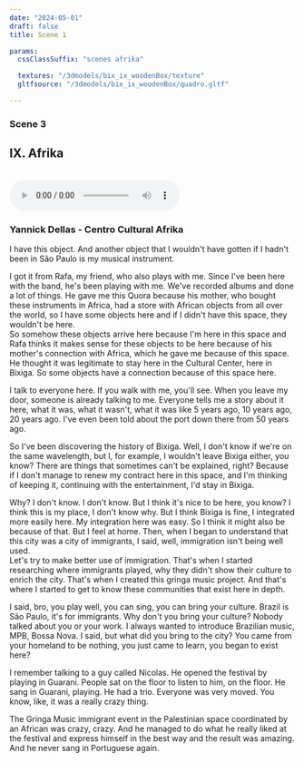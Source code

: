 ```yaml
---
date: "2024-05-01"
draft: false
title: Scene 1

params:
  cssClassSuffix: "scenes afrika"

  textures: "/3dmodels/bix_ix_woodenBox/texture"
  gltfsource: "/3dmodels/bix_ix_woodenBox/quadro.gltf"

---
```

### Scene 3
## IX. Afrika
<canvas id="c"></canvas>
<br>
<audio controls class="">
    <source src="/audio/Afrika_instrumento.mp3">  type="audio/mpeg">Your browser does not support the audio element.
</audio>
<h3>Yannick Dellas - Centro Cultural Afrika</h3>
<p>I have this object. And another object that I wouldn't have gotten if I hadn't been in São Paulo is my musical instrument.</p>

<p>I got it from Rafa, my friend, who also plays with me. Since I've been here with the band, he's been playing with me. We've recorded albums and done a lot of things. He gave me this Quora because his mother, who bought these instruments in Africa, had a store with African objects from all over the world, so I have some objects here and if I didn't have this space, they wouldn't be here.<br>
    So somehow these objects arrive here because I'm here in this space and Rafa thinks it makes sense for these objects to be here because of his mother's connection with Africa, which he gave me because of this space. He thought it was legitimate to stay here in the Cultural Center, here in Bixiga. So some objects have a connection because of this space here.</p>

<p>I talk to everyone here. If you walk with me, you'll see. When you leave my door, someone is already talking to me. Everyone tells me a story about it here, what it was, what it wasn't, what it was like 5 years ago, 10 years ago, 20 years ago. I've even been told about the port down there from 50 years ago.</p>

<p>So I've been discovering the history of Bixiga.  Well, I don't know if we're on the same wavelength, but I, for example, I wouldn't leave Bixiga either, you know? There are things that sometimes can't be explained, right? Because if I don't manage to renew my contract here in this space, and I'm thinking of keeping it, continuing with the entertainment, I'd stay in Bixiga.</p>

<p>Why? I don't know. I don't know. But I think it's nice to be here, you know? I think this is my place, I don't know why. But I think Bixiga is fine, I integrated more easily here. My integration here was easy. So I think it might also be because of that. But I feel at home. Then, when I began to understand that this city was a city of immigrants, I said, well, immigration isn't being well used.<br>
    Let's try to make better use of immigration. That's when I started researching where immigrants played, why they didn't show their culture to enrich the city. That's when I created this gringa music project. And that's where I started to get to know these communities that exist here in depth.</p>

<p>I said, bro, you play well, you can sing, you can bring your culture. Brazil is São Paulo, it's for immigrants. Why don't you bring your culture? Nobody talked about you or your work. I always wanted to introduce Brazilian music, MPB, Bossa Nova. I said, but what did you bring to the city? You came from your homeland to be nothing, you just came to learn, you began to exist here?</p>

<p>I remember talking to a guy called Nicolas. He opened the festival by playing in Guarani. People sat on the floor to listen to him, on the floor. He sang in Guarani, playing. He had a trio. Everyone was very moved. You know, like, it was a really crazy thing.</p>

<p>The Gringa Music immigrant event in the Palestinian space coordinated by an African was crazy, crazy. And he managed to do what he really liked at the festival and express himself in the best way and the result was amazing. And he never sang in Portuguese again.</p>